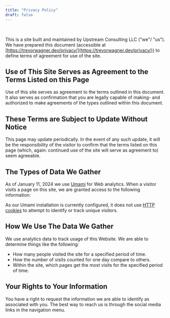 ```yaml
---
title: "Privacy Policy"
draft: false
---
```


&nbsp;

This is a site built and maintained by Upstream Consulting LLC 
("we"/ "us").  We have prepared this document (accessible at 
[https://trevorwagner.dev/privacy/](https://trevorwagner.dev/privacy/)) 
to define terms of agreement for use of the site.

## Use of This Site Serves as Agreement to the Terms Listed on this Page
Use of this site serves as agreement to the terms outlined in this 
document.  It also serves as confirmation that you are legally capable 
of making- and authorized to make agreements of the types outlined 
within this document.

## These Terms are Subject to Update Without Notice
This page may update periodically.  In the event of any such 
update, it will be the responsibility of the visitor to confirm 
that the terms listed on this page (which, again: continued use
of the site will serve as agreement to) seem agreeable.

## The Types of Data We Gather
As of January 11, 2024 we use [Umami](https://umami.is/) for Web 
analytics.  When a visitor visits a page on this site, we are 
granted access to the following information:


As our Umami installation is currently configured, it does not 
use [HTTP cookies](https://en.wikipedia.org/wiki/HTTP_cookie) to 
attempt to identify or track unique visitors.

## How We Use The Data We Gather
We use analytics data to track usage of this Website.  We are able
to determine things like the following:

- How many people visited the site for a specified period of time.
- How the number of visits counted for one day compare to others.
- Within the site, which pages get the most visits for the 
  specified period of time.

## Your Rights to Your Information
You have a right to request the information we are able to 
identify as associated with you.  The best way to reach us is 
through the social media links in the navigation menu.